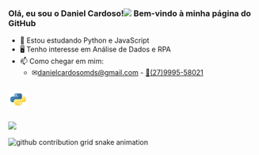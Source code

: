 ### Olá, eu sou o Daniel Cardoso!<img src="https://user-images.githubusercontent.com/82110564/189553856-2e7f8f30-80b4-484f-bfaa-9e5eb10f24e5.gif" width="30">  Bem-vindo à minha página do GitHub


- 🌱 Estou estudando Python e JavaScript
 - 🖥 Tenho interesse em Análise de Dados e RPA
 - 📫 Como chegar em mim: 
    - ✉danielcardosomds@gmail.com  -  <a href="https://wa.me/55027999558021" >📱(27)9995-58021</a>
   
  <div style="display: inline_block"><br>
  <img align="center" alt="Rafa-Python" height="30" width="40" src="https://raw.githubusercontent.com/devicons/devicon/master/icons/python/python-original.svg">
  
  ##
  
  <div>
  <a href="https://www.linkedin.com/in/daniel-cardoso-422221229/" target="_blank"><img src="https://img.shields.io/badge/-LinkedIn-%230077B5?style=for-the-badge&logo=linkedin&logoColor=white" target="_blank"></a> 
  </div>


![github contribution grid snake animation](https://raw.githubusercontent.com/DanielCardosoMDS/DanielCardosoMDS/output/github-contribution-grid-snake-dark.svg#gh-dark-mode-only)
                                       






